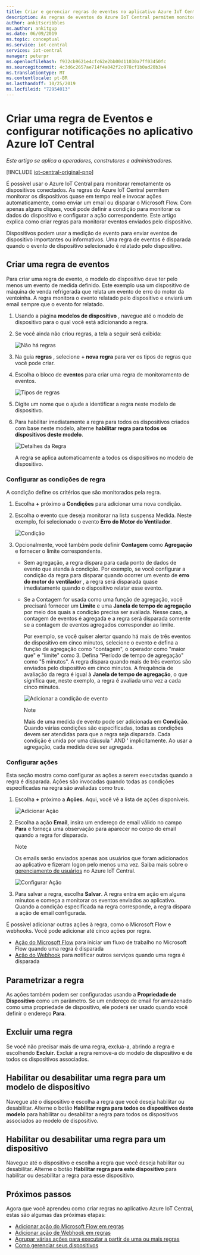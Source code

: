 ```yaml
---
title: Criar e gerenciar regras de eventos no aplicativo Azure IoT Central | Microsoft Docs
description: As regras de eventos do Azure IoT Central permitem monitorar os dispositivos quase em tempo real e invocar ações automaticamente, como enviar um email, quando a regra é disparada.
author: ankitscribbles
ms.author: ankitgup
ms.date: 06/09/2019
ms.topic: conceptual
ms.service: iot-central
services: iot-central
manager: peterpr
ms.openlocfilehash: f932cb9621e4cfc62e2bb00d11030a7ff03450fc
ms.sourcegitcommit: 4c3d6c2657ae714f4a042f2c078cf1b0ad20b3a4
ms.translationtype: MT
ms.contentlocale: pt-BR
ms.lasthandoff: 10/25/2019
ms.locfileid: "72954013"
---
```

# <a name="create-an-event-rule-and-set-up-notifications-in-your-azure-iot-central-application"></a>Criar uma regra de Eventos e configurar notificações no aplicativo Azure IoT Central

*Este artigo se aplica a operadores, construtores e administradores.*

[!INCLUDE [iot-central-original-pnp](../../../includes/iot-central-original-pnp-note.md)]

É possível usar o Azure IoT Central para monitorar remotamente os dispositivos conectados. As regras do Azure IoT Central permitem monitorar os dispositivos quase em tempo real e invocar ações automaticamente, como enviar um email ou disparar o Microsoft Flow. Com apenas alguns cliques, você pode definir a condição para monitorar os dados do dispositivo e configurar a ação correspondente. Este artigo explica como criar regras para monitorar eventos enviados pelo dispositivo.

Dispositivos podem usar a medição de evento para enviar eventos de dispositivo importantes ou informativos. Uma regra de eventos é disparada quando o evento de dispositivo selecionado é relatado pelo dispositivo.

## <a name="create-an-event-rule"></a>Criar uma regra de eventos

Para criar uma regra de evento, o modelo do dispositivo deve ter pelo menos um evento de medida definido. Este exemplo usa um dispositivo de máquina de venda refrigerada que relata um evento de erro do motor da ventoinha. A regra monitora o evento relatado pelo dispositivo e enviará um email sempre que o evento for relatado.

1. Usando a página **modelos de dispositivo** , navegue até o modelo de dispositivo para o qual você está adicionando a regra.

1. Se você ainda não criou regras, a tela a seguir será exibida:

    ![Não há regras](media/howto-create-event-rules/rules_landing_page1.png)

1. Na guia **regras** , selecione **+ nova regra** para ver os tipos de regras que você pode criar.

1. Escolha o bloco de **eventos** para criar uma regra de monitoramento de eventos.

    ![Tipos de regras](media/howto-create-event-rules/rule_types1.png)

1. Digite um nome que o ajude a identificar a regra neste modelo de dispositivo.

1. Para habilitar imediatamente a regra para todos os dispositivos criados com base neste modelo, alterne **habilitar regra para todos os dispositivos deste modelo**.

    ![Detalhes da Regra](media/howto-create-event-rules/rule_detail1.png)

    A regra se aplica automaticamente a todos os dispositivos no modelo de dispositivo.

### <a name="configure-the-rule-conditions"></a>Configurar as condições de regra

A condição define os critérios que são monitorados pela regra.

1. Escolha **+** próximo a **Condições** para adicionar uma nova condição.

1. Escolha o evento que deseja monitorar na lista suspensa Medida. Neste exemplo, foi selecionado o evento **Erro do Motor do Ventilador**.

   ![Condição](media/howto-create-event-rules/condition_filled_out1.png)

1. Opcionalmente, você também pode definir **Contagem** como **Agregação** e fornecer o limite correspondente.

   - Sem agregação, a regra dispara para cada ponto de dados de evento que atenda à condição. Por exemplo, se você configurar a condição da regra para disparar quando ocorrer um evento de **erro do motor do ventilador** , a regra será disparada quase imediatamente quando o dispositivo relatar esse evento.
   - Se a Contagem for usada como uma função de agregação, você precisará fornecer um **Limite** e uma **Janela de tempo de agregação** por meio dos quais a condição precisa ser avaliada. Nesse caso, a contagem de eventos é agregada e a regra será disparada somente se a contagem de eventos agregados corresponder ao limite.

     Por exemplo, se você quiser alertar quando há mais de três eventos de dispositivo em cinco minutos, selecione o evento e defina a função de agregação como "contagem", o operador como "maior que" e "limite" como 3. Defina "Período de tempo de agregação" como "5 minutos". A regra dispara quando mais de três eventos são enviados pelo dispositivo em cinco minutos. A frequência de avaliação da regra é igual à **Janela de tempo de agregação**, o que significa que, neste exemplo, a regra é avaliada uma vez a cada cinco minutos.

     ![Adicionar a condição de evento](media/howto-create-event-rules/aggregate_condition_filled_out1.png)

     >[!NOTE]
     >Mais de uma medida de evento pode ser adicionada em **Condição**. Quando várias condições são especificadas, todas as condições devem ser atendidas para que a regra seja disparada. Cada condição é unida por uma cláusula ' AND ' implicitamente. Ao usar a agregação, cada medida deve ser agregada.

### <a name="configure-actions"></a>Configurar ações

Esta seção mostra como configurar as ações a serem executadas quando a regra é disparada. Ações são invocadas quando todas as condições especificadas na regra são avaliadas como true.

1. Escolha **+** próximo a **Ações**. Aqui, você vê a lista de ações disponíveis.

    ![Adicionar Ação](media/howto-create-event-rules/add_action1.png)

1. Escolha a ação **Email**, insira um endereço de email válido no campo **Para** e forneça uma observação para aparecer no corpo do email quando a regra for disparada.

    > [!NOTE]
    > Os emails serão enviados apenas aos usuários que foram adicionados ao aplicativo e fizeram logon pelo menos uma vez. Saiba mais sobre o [gerenciamento de usuários](howto-administer.md) no Azure IoT Central.

   ![Configurar Ação](media/howto-create-event-rules/configure_action1.png)

1. Para salvar a regra, escolha **Salvar**. A regra entra em ação em alguns minutos e começa a monitorar os eventos enviados ao aplicativo. Quando a condição especificada na regra corresponde, a regra dispara a ação de email configurada.

É possível adicionar outras ações à regra, como o Microsoft Flow e webhooks. Você pode adicionar até cinco ações por regra.

- [Ação do Microsoft Flow](howto-add-microsoft-flow.md) para iniciar um fluxo de trabalho no Microsoft Flow quando uma regra é disparada 
- [Ação do Webhook](howto-create-webhooks.md) para notificar outros serviços quando uma regra é disparada

## <a name="parameterize-the-rule"></a>Parametrizar a regra

As ações também podem ser configuradas usando a **Propriedade de Dispositivo** como um parâmetro. Se um endereço de email for armazenado como uma propriedade de dispositivo, ele poderá ser usado quando você definir o endereço **Para**.

## <a name="delete-a-rule"></a>Excluir uma regra

Se você não precisar mais de uma regra, exclua-a, abrindo a regra e escolhendo **Excluir**. Excluir a regra remove-a do modelo de dispositivo e de todos os dispositivos associados.

## <a name="enable-or-disable-a-rule-for-a-device-template"></a>Habilitar ou desabilitar uma regra para um modelo de dispositivo

Navegue até o dispositivo e escolha a regra que você deseja habilitar ou desabilitar. Alterne o botão **Habilitar regra para todos os dispositivos deste modelo** para habilitar ou desabilitar a regra para todos os dispositivos associados ao modelo de dispositivo.

## <a name="enable-or-disable-a-rule-for-a-device"></a>Habilitar ou desabilitar uma regra para um dispositivo

Navegue até o dispositivo e escolha a regra que você deseja habilitar ou desabilitar. Alterne o botão **Habilitar regra para este dispositivo** para habilitar ou desabilitar a regra para esse dispositivo.

## <a name="next-steps"></a>Próximos passos

Agora que você aprendeu como criar regras no aplicativo Azure IoT Central, estas são algumas das próximas etapas:

- [Adicionar ação do Microsoft Flow em regras](howto-add-microsoft-flow.md)
- [Adicionar ação de Webhook em regras](howto-create-webhooks.md)
- [Agrupar várias ações para executar a partir de uma ou mais regras](howto-use-action-groups.md)
- [Como gerenciar seus dispositivos](howto-manage-devices.md)
